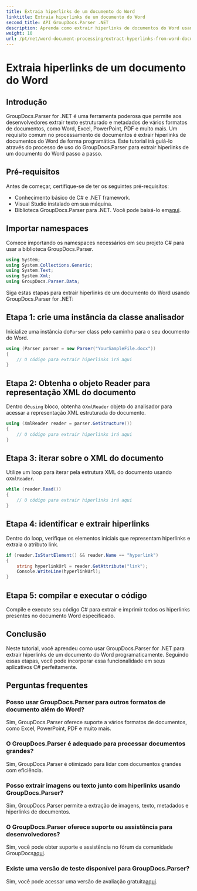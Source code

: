 ```yaml
---
title: Extraia hiperlinks de um documento do Word
linktitle: Extraia hiperlinks de um documento do Word
second_title: API GroupDocs.Parser .NET
description: Aprenda como extrair hiperlinks de documentos do Word usando GroupDocs.Parser for .NET. Guia passo a passo com exemplos de código.
weight: 10
url: /pt/net/word-document-processing/extract-hyperlinks-from-word-document/
---
```


# Extraia hiperlinks de um documento do Word

## Introdução
GroupDocs.Parser for .NET é uma ferramenta poderosa que permite aos desenvolvedores extrair texto estruturado e metadados de vários formatos de documentos, como Word, Excel, PowerPoint, PDF e muito mais. Um requisito comum no processamento de documentos é extrair hiperlinks de documentos do Word de forma programática. Este tutorial irá guiá-lo através do processo de uso do GroupDocs.Parser para extrair hiperlinks de um documento do Word passo a passo.
## Pré-requisitos
Antes de começar, certifique-se de ter os seguintes pré-requisitos:
- Conhecimento básico de C# e .NET framework.
- Visual Studio instalado em sua máquina.
-  Biblioteca GroupDocs.Parser para .NET. Você pode baixá-lo em[aqui](https://releases.groupdocs.com/parser/net/).
## Importar namespaces
Comece importando os namespaces necessários em seu projeto C# para usar a biblioteca GroupDocs.Parser.
```csharp
using System;
using System.Collections.Generic;
using System.Text;
using System.Xml;
using GroupDocs.Parser.Data;
```
Siga estas etapas para extrair hiperlinks de um documento do Word usando GroupDocs.Parser for .NET:
## Etapa 1: crie uma instância da classe analisador
 Inicialize uma instância do`Parser` class pelo caminho para o seu documento do Word.
```csharp
using (Parser parser = new Parser("YourSampleFile.docx"))
{
    // O código para extrair hiperlinks irá aqui
}
```
## Etapa 2: Obtenha o objeto Reader para representação XML do documento
 Dentro de`using` bloco, obtenha o`XmlReader` objeto do analisador para acessar a representação XML estruturada do documento.
```csharp
using (XmlReader reader = parser.GetStructure())
{
    // O código para extrair hiperlinks irá aqui
}
```
## Etapa 3: iterar sobre o XML do documento
Utilize um loop para iterar pela estrutura XML do documento usando o`XmlReader`.
```csharp
while (reader.Read())
{
    // O código para extrair hiperlinks irá aqui
}
```
## Etapa 4: identificar e extrair hiperlinks
Dentro do loop, verifique os elementos iniciais que representam hiperlinks e extraia o atributo link.
```csharp
if (reader.IsStartElement() && reader.Name == "hyperlink")
{
    string hyperlinkUrl = reader.GetAttribute("link");
    Console.WriteLine(hyperlinkUrl);
}
```
## Etapa 5: compilar e executar o código
Compile e execute seu código C# para extrair e imprimir todos os hiperlinks presentes no documento Word especificado.
## Conclusão
Neste tutorial, você aprendeu como usar GroupDocs.Parser for .NET para extrair hiperlinks de um documento do Word programaticamente. Seguindo essas etapas, você pode incorporar essa funcionalidade em seus aplicativos C# perfeitamente.

## Perguntas frequentes
### Posso usar GroupDocs.Parser para outros formatos de documento além do Word?
Sim, GroupDocs.Parser oferece suporte a vários formatos de documentos, como Excel, PowerPoint, PDF e muito mais.
### O GroupDocs.Parser é adequado para processar documentos grandes?
Sim, GroupDocs.Parser é otimizado para lidar com documentos grandes com eficiência.
### Posso extrair imagens ou texto junto com hiperlinks usando GroupDocs.Parser?
Sim, GroupDocs.Parser permite a extração de imagens, texto, metadados e hiperlinks de documentos.
### O GroupDocs.Parser oferece suporte ou assistência para desenvolvedores?
 Sim, você pode obter suporte e assistência no fórum da comunidade GroupDocs[aqui](https://forum.groupdocs.com/c/parser/17).
### Existe uma versão de teste disponível para GroupDocs.Parser?
 Sim, você pode acessar uma versão de avaliação gratuita[aqui](https://releases.groupdocs.com/).